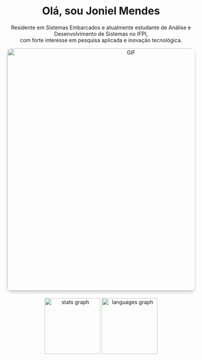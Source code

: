 <h1 align="center">Olá, sou Joniel Mendes</h1>
<p align="center">
  Residente em Sistemas Embarcados e 
  atualmente estudante de Análise e Desenvolvimento de Sistemas no IFPI,<br>
  com forte interesse em pesquisa aplicada e inovação tecnológica.
</p>


<div align="center">
  <img alt="GIF" src="https://c.tenor.com/rCaIUO0MP-EAAAAC/mario-pixel-art.gif" width="650" height="auto" style="border-radius: 10px; box-shadow: 0 4px 8px rgba(0, 0, 0, 0.2); margin-bottom: 20px;" />
</div>

<div align="center">
  <img src="https://github-readme-stats.vercel.app/api?username=jonielmendes&hide_title=false&hide_rank=false&show_icons=true&include_all_commits=true&count_private=true&disable_animations=false&theme=dark&bg_color=0d1117&title_color=58a6ff&text_color=c9d1d9&icon_color=58a6ff&border_color=1f6feb&locale=en&hide_border=false&order=1" height="150" alt="stats graph" />
  <img src="https://github-readme-stats.vercel.app/api/top-langs?username=jonielmendes&locale=en&hide_title=false&layout=compact&card_width=320&langs_count=5&theme=dark&bg_color=0d1117&title_color=58a6ff&text_color=c9d1d9&border_color=1f6feb&hide_border=false&order=2" height="150" alt="languages graph" />
</div>
